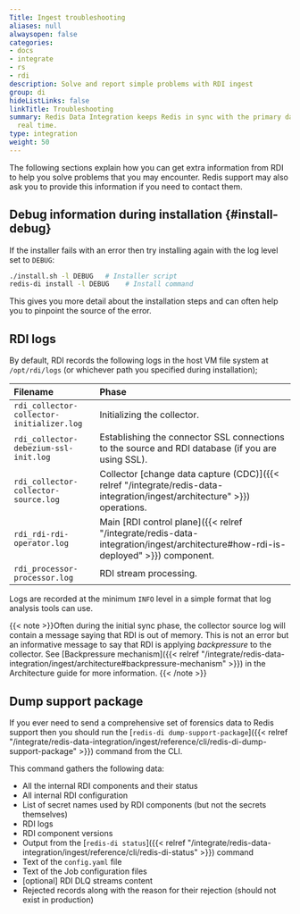```yaml
---
Title: Ingest troubleshooting
aliases: null
alwaysopen: false
categories:
- docs
- integrate
- rs
- rdi
description: Solve and report simple problems with RDI ingest
group: di
hideListLinks: false
linkTitle: Troubleshooting
summary: Redis Data Integration keeps Redis in sync with the primary database in near
  real time.
type: integration
weight: 50
---
```


The following sections explain how you can get extra information from
RDI to help you solve problems that you may encounter. Redis support may
also ask you to provide this information if you need to contact them.

## Debug information during installation {#install-debug}

If the installer fails with an error then try installing again with the
log level set to `DEBUG`:

```bash
./install.sh -l DEBUG   # Installer script
redis-di install -l DEBUG    # Install command
```

This gives you more detail about the installation steps and can often
help you to pinpoint the source of the error.

## RDI logs

By default, RDI records the following logs in the host VM file system at
`/opt/rdi/logs` (or whichever path you specified during installation);

| Filename | Phase |
| :-- | :-- |
| `rdi_collector-collector-initializer.log` | Initializing the collector. |
| `rdi_collector-debezium-ssl-init.log` | Establishing the connector SSL connections to the source and RDI database (if you are using SSL). |
| `rdi_collector-collector-source.log` | Collector [change data capture (CDC)]({{< relref "/integrate/redis-data-integration/ingest/architecture" >}}) operations. |
| `rdi_rdi-rdi-operator.log` | Main [RDI control plane]({{< relref "/integrate/redis-data-integration/ingest/architecture#how-rdi-is-deployed" >}}) component. |
| `rdi_processor-processor.log` | RDI stream processing. |

Logs are recorded at the minimum `INFO` level in a simple format that
log analysis tools can use.

{{< note >}}Often during the initial sync phase, the collector source log will contain a message
saying that RDI is out of
memory. This is not an error but an informative message to say that RDI
is applying *backpressure* to the collector. See
[Backpressure mechanism]({{< relref "/integrate/redis-data-integration/ingest/architecture#backpressure-mechanism" >}})
in the Architecture guide for more information.
{{< /note >}}

## Dump support package

If you ever need to send a comprehensive set of forensics data to Redis support then you should
run the
[`redis-di dump-support-package`]({{< relref "/integrate/redis-data-integration/ingest/reference/cli/redis-di-dump-support-package" >}})
command from the CLI.

This command gathers the following data:

- All the internal RDI components and their status
- All internal RDI configuration
- List of secret names used by RDI components (but not the secrets themselves)
- RDI logs
- RDI component versions
- Output from the [`redis-di status`]({{< relref "/integrate/redis-data-integration/ingest/reference/cli/redis-di-status" >}}) command
- Text of the `config.yaml` file
- Text of the Job configuration files
- [optional] RDI DLQ streams content
- Rejected records along with the reason for their rejection (should not exist in production)
